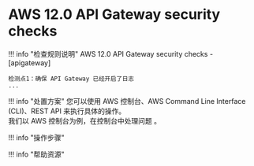 # AWS 12.0 API Gateway security checks

!!! info "检查规则说明"
    AWS 12.0 API Gateway security checks - [apigateway]
    
    检测点1：确保 API Gateway 已经开启了日志
    ...

    
!!! info "处置方案"
    您可以使用 AWS 控制台、AWS Command Line Interface (CLI)、REST API 来执行具体的操作。   
    我们以 AWS 控制台为例，在控制台中处理问题 。



!!! info "操作步骤"





!!! info "帮助资源"
    
